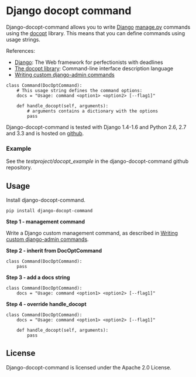 # Django docopt command

Django-docopt-command allows you to write [Django](www.djangoproject.com) [manage.py](https://docs.djangoproject.com/en/dev/howto/custom-management-commands/) commands using the [docopt](www.docopt.org) library. This means that you can define commands using usage strings.

References:

* [Django](www.djangoproject.com): The Web framework for perfectionists with deadlines
* [The docopt library](www.docopt.org): Command-line interface description language
* [Writing custom django-admin commands](https://docs.djangoproject.com/en/dev/howto/custom-management-commands/)

```
class Command(DocOptCommand):
	# This usage string defines the command options:
	docs = "Usage: command <option1> <option2> [--flag1]"

	def handle_docopt(self, arguments):
		# arguments contains a dictionary with the options
		pass
```

Django-docopt-command is tested with Django 1.4-1.6 and Python 2.6, 2.7 and 3.3 and is hosted on [github](https://github.com/mbraak/django-docopt-command).

### Example

See the *testproject/docopt_example* in the django-docopt-command github repository.

## Usage

Install django-docopt-command.

```
pip install django-docopt-command
```

**Step 1 - management command**

Write a Django custom management command, as described in [Writing custom django-admin commands](https://docs.djangoproject.com/en/dev/howto/custom-management-commands/).

**Step 2 - inherit from DocOptCommand**

```
class Command(DocOptCommand):
	pass
```

**Step 3 - add a docs string**

```
class Command(DocOptCommand):
	docs = "Usage: command <option1> <option2> [--flag1]"
```

**Step 4 - override handle_docopt**

```
class Command(DocOptCommand):
	docs = "Usage: command <option1> <option2> [--flag1]"

	def handle_docopt(self, arguments):
		pass
```

## License

Django-docopt-command is licensed under the Apache 2.0 License.
